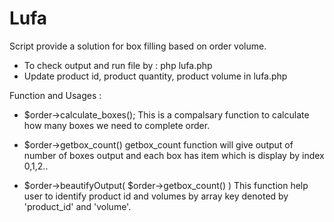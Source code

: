 # Lufa

Script provide a solution for box filling based on order volume.

- To check output and run file by : php lufa.php
- Update product id, product quantity, product volume in lufa.php

Function and Usages : 
- $order->calculate_boxes(); 
  This is a compalsary function to calculate how many boxes we need to complete order.

- $order->getbox_count()
  getbox_count function will give output of number of boxes output and each box has item which is display by index 0,1,2..

- $order->beautifyOutput( $order->getbox_count() ) 
  This function help user to identify product id and volumes by array key denoted by 'product_id' and 'volume'.

  
